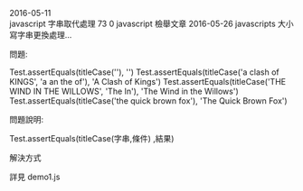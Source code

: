 2016-05-11  
javascript 字串取代處理
73 0 javascript 檢舉文章  2016-05-26
javascripts 大小寫字串更換處理...

 

問題:

Test.assertEquals(titleCase(''), '')
Test.assertEquals(titleCase('a clash of KINGS', 'a an the of'), 'A Clash of Kings')
Test.assertEquals(titleCase('THE WIND IN THE WILLOWS', 'The In'), 'The Wind in the Willows')
Test.assertEquals(titleCase('the quick brown fox'), 'The Quick Brown Fox')

問題說明:

Test.assertEquals(titleCase(字串,條件) ,結果)

解決方式

詳見 demo1.js
